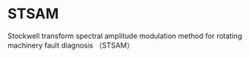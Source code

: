 # STSAM
Stockwell transform spectral amplitude modulation method for rotating machinery fault diagnosis （STSAM）
